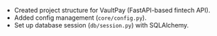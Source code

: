 - Created project structure for VaultPay (FastAPI-based fintech API).
- Added config management (`core/config.py`).
- Set up database session (`db/session.py`) with SQLAlchemy.
